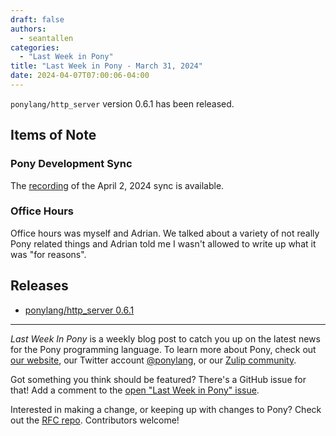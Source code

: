 ```yaml
---
draft: false
authors:
  - seantallen
categories:
  - "Last Week in Pony"
title: "Last Week in Pony - March 31, 2024"
date: 2024-04-07T07:00:06-04:00
---
```


`ponylang/http_server` version 0.6.1 has been released.

<!-- more -->

## Items of Note

### Pony Development Sync

The [recording](https://vimeo.com/930073049) of the April 2, 2024 sync is available.

### Office Hours

Office hours was myself and Adrian. We talked about a variety of not really Pony related things and Adrian told me I wasn't allowed to write up what it was "for reasons".

## Releases

- [ponylang/http_server 0.6.1](https://github.com/ponylang/http_server/releases/tag/0.6.1)

---

_Last Week In Pony_ is a weekly blog post to catch you up on the latest news for the Pony programming language. To learn more about Pony, check out [our website](https://ponylang.io), our Twitter account [@ponylang](https://twitter.com/ponylang), or our [Zulip community](https://ponylang.zulipchat.com).

Got something you think should be featured? There's a GitHub issue for that! Add a comment to the [open "Last Week in Pony" issue](https://github.com/ponylang/ponylang.github.io/issues?q=is%3Aissue+is%3Aopen+label%3Alast-week-in-pony).

Interested in making a change, or keeping up with changes to Pony? Check out the [RFC repo](https://github.com/ponylang/rfcs). Contributors welcome!
